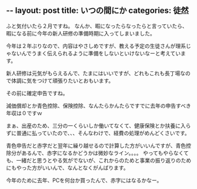 --
layout: post
title: いつの間にか
categories: 徒然
--

ふと気付いたら２月ですね。
なんか、暇になったらなったらと言っていたら、暇になる前に今年の新人研修の準備時期に入ってしまいました。

今年は２年ぶりなので、内容はやさしめですが、教える予定の生徒さんが理系じゃないんでうまく伝えられるように準備をしないといけないなーと考えています。

新人研修は元気がもらえるんで、たまにはいいですが、どれもこれも長丁場なので体調に気をつけて頑張りたいとおもいます。

その前に確定申告ですね。

減価償却とか青色控除、保険控除、なんたらかんたらですでに去年の申告すべき年収は０ですｗ

まぁ、出産のため、三分の一くらいしか働いてなくて、健康保険とか扶養に入らずに普通に払っていたので、、、そんなわけで、経費の処理がめんどくさいです。

青色申告だと赤字だと翌年に繰り越せるので計算した方がいいんですが、青色控除分があるんで、赤字になるかどうかは微妙なライン。。。。
やってもやらなくても、一緒だと思うとやる気がでないが、これからのためと事業の振り返りのためにもやった方がいいんで、なんとなくがんばります。

今年のために去年、PCを何台か買ったんで、赤字にはなるかなー。
